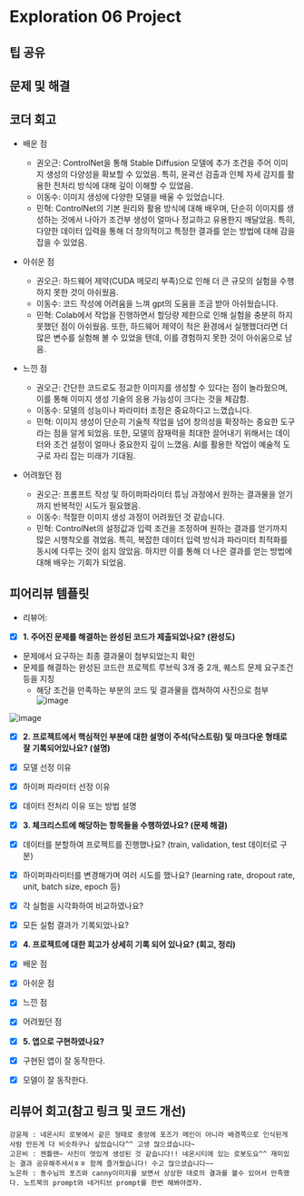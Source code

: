# Exploration 06 Project

## 팁 공유

## 문제 및 해결

## 코더 회고

- 배운 점
  - 권오근: ControlNet을 통해 Stable Diffusion 모델에 추가 조건을 주어 이미지 생성의 다양성을 확보할 수 있었음. 특히, 윤곽선 검출과 인체 자세 감지를 활용한 전처리 방식에 대해 깊이 이해할 수 있었음.
  - 이동수: 이미지 생성에 다양한 모델을 배울 수 있었습니다.
  - 민혁: ControlNet의 기본 원리와 활용 방식에 대해 배우며, 단순히 이미지를 생성하는 것에서 나아가 조건부 생성이 얼마나 정교하고 유용한지 깨달았음. 특히, 다양한 데이터 입력을 통해 더 창의적이고 특정한 결과를 얻는 방법에 대해 감을 잡을 수 있었음.

- 아쉬운 점
  - 권오근: 하드웨어 제약(CUDA 메모리 부족)으로 인해 더 큰 규모의 실험을 수행하지 못한 것이 아쉬웠음.
  - 이동수: 코드 작성에 어려움을 느껴 gpt의 도움을 조금 받아 아쉬웠습니다.
  - 민혁: Colab에서 작업을 진행하면서 할당량 제한으로 인해 실험을 충분히 하지 못했던 점이 아쉬웠음. 또한, 하드웨어 제약이 적은 환경에서 실행했더라면 더 많은 변수를 실험해 볼 수 있었을 텐데, 이를 경험하지 못한 것이 아쉬움으로 남음.

- 느낀 점
  - 권오근: 간단한 코드로도 정교한 이미지를 생성할 수 있다는 점이 놀라웠으며, 이를 통해 이미지 생성 기술의 응용 가능성이 크다는 것을 체감함.
  - 이동수: 모델의 성능이나 파라미터 조정은 중요하다고 느꼈습니다.
  - 민혁: 이미지 생성이 단순히 기술적 작업을 넘어 창의성을 확장하는 중요한 도구라는 점을 알게 되었음. 또한, 모델의 잠재력을 최대한 끌어내기 위해서는 데이터와 조건 설정이 얼마나 중요한지 깊이 느꼈음. AI를 활용한 작업이 예술적 도구로 자리 잡는 미래가 기대됨.

- 어려웠던 점
  - 권오근: 프롬프트 작성 및 하이퍼파라미터 튜닝 과정에서 원하는 결과물을 얻기까지 반복적인 시도가 필요했음.
  - 이동수: 적절한 이미지 생성 과정이 어려웠던 것 같습니다.
  - 민혁: ControlNet의 설정값과 입력 조건을 조정하며 원하는 결과를 얻기까지 많은 시행착오를 겪었음. 특히, 복잡한 데이터 입력 방식과 파라미터 최적화를 동시에 다루는 것이 쉽지 않았음. 하지만 이를 통해 더 나은 결과를 얻는 방법에 대해 배우는 기회가 되었음.

## 피어리뷰 템플릿

- 리뷰어:

- [x]  __1. 주어진 문제를 해결하는 완성된 코드가 제출되었나요? (완성도)__
  - 문제에서 요구하는 최종 결과물이 첨부되었는지 확인
  - 문제를 해결하는 완성된 코드란 프로젝트 루브릭 3개 중 2개,
    퀘스트 문제 요구조건 등을 지칭
    - 해당 조건을 만족하는 부분의 코드 및 결과물을 캡쳐하여 사진으로 첨부  
  ![image](https://github.com/user-attachments/assets/1293060f-edf7-4597-96e4-2aa6efe00906)  

  ![image](https://github.com/user-attachments/assets/55d7ba63-053a-459b-b2a9-3a7bffa92d2c)  


- [x]  __2. 프로젝트에서 핵심적인 부분에 대한 설명이 주석(닥스트링) 및 마크다운 형태로 잘 기록되어있나요? (설명)__
  - [x]  모델 선정 이유
  - [x]  하이퍼 파라미터 선정 이유
  - [x]  데이터 전처리 이유 또는 방법 설명

- [x]  __3. 체크리스트에 해당하는 항목들을 수행하였나요? (문제 해결)__
  - [x]  데이터를 분할하여 프로젝트를 진행했나요? (train, validation, test 데이터로 구분)
  - [x]  하이퍼파라미터를 변경해가며 여러 시도를 했나요? (learning rate, dropout rate, unit, batch size, epoch 등)
  - [x]  각 실험을 시각화하여 비교하였나요?
  - [x]  모든 실험 결과가 기록되었나요?

- [x]  __4. 프로젝트에 대한 회고가 상세히 기록 되어 있나요? (회고, 정리)__
  - [x]  배운 점
  - [x]  아쉬운 점
  - [x]  느낀 점
  - [x]  어려웠던 점

- [x]  __5.  앱으로 구현하였나요?__
  - [x]  구현된 앱이 잘 동작한다.
  - [x]  모델이 잘 동작한다.

## 리뷰어 회고(참고 링크 및 코드 개선)

```Plaintext
강윤제 : 네온시티 로봇에서 같은 형태로 중앙에 포즈가 메인이 아니라 배경쪽으로 인식된게 사람 만든게 다 비슷하구나 싶었습니다^^ 고생 많으셨습니다~
고은비 : 젠틀맨~ 사진이 멋있게 생성된 것 같습니다!! 네온시티에 있는 로봇도요^^ 재미있는 결과 공유해주셔서ㅎㅎ 함께 즐거웠습니다! 수고 많으셨습니다~~
노은하 : 동수님의 포즈와 canny이미지를 보면서 상상한 대로의 결과를 볼수 있어서 만족했다. 노트북의 prompt와 네거티브 prompt를 한번 해봐야겠자.
```
